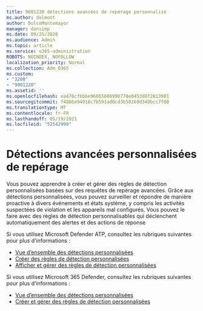 ```yaml
---
title: 9001220 détections avancées de repérage personnalisé
ms.author: dolmont
author: DulceMontemayor
manager: dansimp
ms.date: 09/25/2020
ms.audience: Admin
ms.topic: article
ms.service: o365-administration
ROBOTS: NOINDEX, NOFOLLOW
localization_priority: Normal
ms.collection: Adm_O365
ms.custom:
- "3200"
- "9001220"
ms.assetid: ''
ms.openlocfilehash: ea478cfbbbe96065608990770e0453d8f2613981
ms.sourcegitcommit: f4866e94918c7b591ad0cd3b58169d340bcc7f00
ms.translationtype: MT
ms.contentlocale: fr-FR
ms.lasthandoff: 05/19/2021
ms.locfileid: "52542999"
---
```

# <a name="advanced-hunting-custom-detections"></a>Détections avancées personnalisées de repérage

Vous pouvez apprendre à créer et gérer des règles de détection personnalisées basées sur des requêtes de repérage avancées. Grâce aux détections personnalisées, vous pouvez surveiller et répondre de manière proactive à divers événements et états système, y compris les activités suspectées de violation et les appareils mal configurés. Vous pouvez le faire avec des règles de détection personnalisables qui déclenchent automatiquement des alertes et des actions de réponse
  
Si vous utilisez Microsoft Defender ATP, consultez les rubriques suivantes pour plus d’informations : 
- [Vue d’ensemble des détections personnalisées](/windows/security/threat-protection/microsoft-defender-atp/overview-custom-detections)
- [Créer des règles de détection personnalisées](/windows/security/threat-protection/microsoft-defender-atp/custom-detection-rules)
- [Afficher et gérer des règles de détection personnalisées](/windows/security/threat-protection/microsoft-defender-atp/custom-detections-manage)

Si vous utilisez Microsoft 365 Defender, consultez les rubriques suivantes pour plus d’informations : 
- [Vue d’ensemble des détections personnalisées](/microsoft-365/security/mtp/custom-detections-overview)
- [Créer et gérer des règles de détection personnalisées](/microsoft-365/security/mtp/custom-detection-rules)
